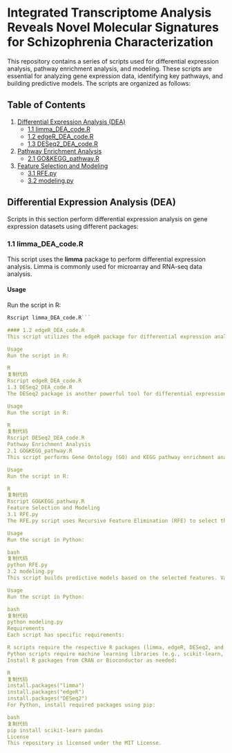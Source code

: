 # Integrated Transcriptome Analysis Reveals Novel Molecular Signatures for Schizophrenia Characterization
This repository contains a series of scripts used for differential expression analysis, pathway enrichment analysis, and modeling. These scripts are essential for analyzing gene expression data, identifying key pathways, and building predictive models. The scripts are organized as follows:

## Table of Contents
1. [Differential Expression Analysis (DEA)](#differential-expression-analysis-dea)
   - [1.1 limma_DEA_code.R](#11-limma_dea_coder)
   - [1.2 edgeR_DEA_code.R](#12-edger_dea_coder)
   - [1.3 DESeq2_DEA_code.R](#13-deseq2_dea_coder)
2. [Pathway Enrichment Analysis](#pathway-enrichment-analysis)
   - [2.1 GO&KEGG_pathway.R](#21-gokegg_pathwayr)
3. [Feature Selection and Modeling](#feature-selection-and-modeling)
   - [3.1 RFE.py](#31-rfepy)
   - [3.2 modeling.py](#32-modelingpy)
   
## Differential Expression Analysis (DEA)

Scripts in this section perform differential expression analysis on gene expression datasets using different packages:

### 1.1 limma_DEA_code.R
This script uses the **limma** package to perform differential expression analysis. Limma is commonly used for microarray and RNA-seq data analysis.

#### Usage
Run the script in R:
```R
Rscript limma_DEA_code.R```

#### 1.2 edgeR_DEA_code.R
This script utilizes the edgeR package for differential expression analysis, ideal for RNA-seq count data, especially for datasets with varying sequencing depths.

Usage
Run the script in R:

R
复制代码
Rscript edgeR_DEA_code.R
1.3 DESeq2_DEA_code.R
The DESeq2 package is another powerful tool for differential expression analysis of RNA-seq data, focusing on count-based data normalization.

Usage
Run the script in R:

R
复制代码
Rscript DESeq2_DEA_code.R
Pathway Enrichment Analysis
2.1 GO&KEGG_pathway.R
This script performs Gene Ontology (GO) and KEGG pathway enrichment analyses based on differential expression results. It helps identify key biological processes and pathways associated with gene expression changes.

Usage
Run the script in R:

R
复制代码
Rscript GO&KEGG_pathway.R
Feature Selection and Modeling
3.1 RFE.py
The RFE.py script uses Recursive Feature Elimination (RFE) to select the most relevant features for building predictive models. RFE helps reduce the number of features by recursively removing the least important features.

Usage
Run the script in Python:

bash
复制代码
python RFE.py
3.2 modeling.py
This script builds predictive models based on the selected features. Various machine learning models can be trained and evaluated to predict specific outcomes based on gene expression data.

Usage
Run the script in Python:

bash
复制代码
python modeling.py
Requirements
Each script has specific requirements:

R scripts require the respective R packages (limma, edgeR, DESeq2, and others for GO/KEGG analysis).
Python scripts require machine learning libraries (e.g., scikit-learn, pandas).
Install R packages from CRAN or Bioconductor as needed:

R
复制代码
install.packages("limma")
install.packages("edgeR")
install.packages("DESeq2")
For Python, install required packages using pip:

bash
复制代码
pip install scikit-learn pandas
License
This repository is licensed under the MIT License.
